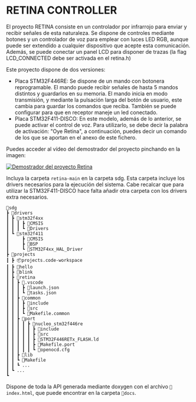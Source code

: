 # RETINA CONTROLLER
El proyecto RETINA consiste en un controlador por infrarrojo para enviar y recibir señales de esta naturaleza. Se dispone de controles mediante botones y un controlador de voz para emplear con luces LED RGB, aunque puede ser extendido a cualquier dispositivo que acepte esta comunicación. Además, se puede conectar un panel LCD para disponer de trazas (la flag LCD_CONNECTED debe ser activada en el retina.h)

Este proyecto dispone de dos versiones: 
- Placa STM32F446RE: Se dispone de un mando con botonera reprogramable. El mando puede recibir señales de hasta 5 mandos distintos y guardarlos en su memoria. El mando inicia en modo transmisión, y mediante la pulsación larga del botón de usuario, este cambia para guardar los comandos que reciba.
También se puede configurar para que en receptor maneje un led conectado.
- Placa STM32F411-DISCO: En este modelo, además de lo anterior, se puede activar el control de voz. Para utilizarlo, se debe decir la palabra de activación: "Oye Retina", a continuación, puedes decir un comando de los que se aportan en el anexo de este fichero.

Puedes acceder al vídeo del demostrador del proyecto pinchando en la imagen:

[![Demostrador del proyecto Retina](https://github.com/sdg2DieUpm/retina/blob/assets/images/rgb_led_system_midjourney.png?raw=true)](https://youtu.be/7yMZnfwStgs "Demostrador del proyecto Retina. Imagen generada con Midjourney.")

Incluya la carpeta `retina-main` en la carpeta sdg. Esta carpeta incluye los drivers necesarios para la ejecución del sistema. Cabe recalcar que para utilizar la STM32F411-DISCO hace falta añadir otra carpeta con los drivers extra necesarios.

```
📂sdg
┣ 📂drivers
┃ ┣ 📂stm32f4xx
┃ ┃ ┃ ┣ 📂CMSIS
┃ ┃ ┃ ┗ 📂Drivers
┃ ┗ 📂stm32f411
┃     ┣ 📂CMSIS
┃     ┣ 📂BSP
┃     ┗ 📂STM32F4xx_HAL_Driver
┣ 📂projects
┃ ┣ 📦projects.code-workspace
┃ ┣ 📂hello
┃ ┣ 📂blink
┃ ┣ 📂retina
┃ ┃ ┣ 📂.vscode    
┃ ┃ ┃ ┣ 📜launch.json
┃ ┃ ┃ ┗ 📜tasks.json
┃ ┃ ┣ 📂common
┃ ┃ ┃ ┣ 📂include
┃ ┃ ┃ ┣ 📂src
┃ ┃ ┃ ┗ 📜Makefile.common
┃ ┃ ┣ 📂port
┃ ┃ ┃ ┃ ┣ 📂nucleo_stm32f446re
┃ ┃ ┃ ┃ ┃ ┣ 📂include
┃ ┃ ┃ ┃ ┃ ┣ 📂src
┃ ┃ ┃ ┃ ┃ ┣ 📜STM32F446RETx_FLASH.ld
┃ ┃ ┃ ┃ ┃ ┣ 📜Makefile.port
┃ ┃ ┃ ┃ ┃ ┗ 📜openocd.cfg
┃ ┃ ┣ 📂lib
┃ ┃ ┗ 📜Makefile
┃ ┃ ┗ ...
┃ ┗ ...
┗
```

Dispone de toda la API generada mediante doxygen con el archivo `📜index.html`, que puede encontrar en la carpeta `📂docs`.